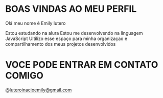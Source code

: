 # BOAS VINDAS AO MEU PERFIL 
Olá meu nome é Emily lutero 

Estou estudando na alura 
Estou me desenvolvendo na linguagem JavaScript
Ultilizo esse espaço para minha organizaçao e compartilhamento dos meus projetos desenvolvidos 

# VOCE PODE ENTRAR EM CONTATO COMIGO 
@luteroinacioemily@gmail.com
